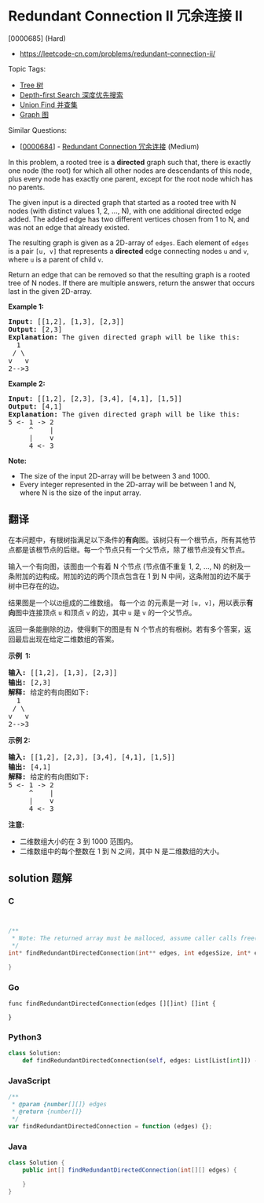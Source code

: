 # Redundant Connection II 冗余连接 II

[0000685] (Hard)

- https://leetcode-cn.com/problems/redundant-connection-ii/

Topic Tags:

- [Tree 树](https://leetcode-cn.com/tag/tree/)
- [Depth-first Search 深度优先搜索](https://leetcode-cn.com/tag/depth-first-search/)
- [Union Find 并查集](https://leetcode-cn.com/tag/union-find/)
- [Graph 图](https://leetcode-cn.com/tag/graph/)

Similar Questions:

- [[0000684](https://leetcode-cn.com/problems/redundant-connection/)] - [Redundant Connection 冗余连接](./0000684.redundant-connection.md) (Medium)

In this problem, a rooted tree is a **directed** graph such that, there is exactly one node (the root) for which all other nodes are descendants of this node, plus every node has exactly one parent, except for the root node which has no parents.

The given input is a directed graph that started as a rooted tree with N nodes (with distinct values 1, 2, ..., N), with one additional directed edge added. The added edge has two different vertices chosen from 1 to N, and was not an edge that already existed.

The resulting graph is given as a 2D-array of `edges`. Each element of `edges` is a pair `[u, v]` that represents a **directed** edge connecting nodes `u` and `v`, where `u` is a parent of child `v`.

Return an edge that can be removed so that the resulting graph is a rooted tree of N nodes. If there are multiple answers, return the answer that occurs last in the given 2D-array.

**Example 1:**

<pre><b>Input:</b> [[1,2], [1,3], [2,3]]
<b>Output:</b> [2,3]
<b>Explanation:</b> The given directed graph will be like this:
  1
 / \
v   v
2--&gt;3
</pre>

**Example 2:**

<pre><b>Input:</b> [[1,2], [2,3], [3,4], [4,1], [1,5]]
<b>Output:</b> [4,1]
<b>Explanation:</b> The given directed graph will be like this:
5 &lt;- 1 -&gt; 2
     ^    |
     |    v
     4 &lt;- 3
</pre>

**Note:**

- The size of the input 2D-array will be between 3 and 1000.
- Every integer represented in the 2D-array will be between 1 and N, where N is the size of the input array.

## 翻译

在本问题中，有根树指满足以下条件的**有向**图。该树只有一个根节点，所有其他节点都是该根节点的后继。每一个节点只有一个父节点，除了根节点没有父节点。

输入一个有向图，该图由一个有着 N 个节点 (节点值不重复 1, 2, ..., N) 的树及一条附加的边构成。附加的边的两个顶点包含在 1 到 N 中间，这条附加的边不属于树中已存在的边。

结果图是一个以`边`组成的二维数组。 每一个`边` 的元素是一对 `[u, v]`，用以表示**有向**图中连接顶点 `u` 和顶点 `v` 的边，其中 `u` 是 `v` 的一个父节点。

返回一条能删除的边，使得剩下的图是有 N 个节点的有根树。若有多个答案，返回最后出现在给定二维数组的答案。

**示例  1:**

<pre><strong>输入:</strong> [[1,2], [1,3], [2,3]]
<strong>输出:</strong> [2,3]
<strong>解释:</strong> 给定的有向图如下:
  1
 / \
v   v
2--&gt;3
</pre>

**示例 2:**

<pre><strong>输入:</strong> [[1,2], [2,3], [3,4], [4,1], [1,5]]
<strong>输出:</strong> [4,1]
<strong>解释:</strong> 给定的有向图如下:
5 &lt;- 1 -&gt; 2
     ^    |
     |    v
     4 &lt;- 3
</pre>

**注意:**

- 二维数组大小的在 3 到 1000 范围内。
- 二维数组中的每个整数在 1 到 N 之间，其中 N 是二维数组的大小。

## solution 题解

### C

```c


/**
 * Note: The returned array must be malloced, assume caller calls free().
 */
int* findRedundantDirectedConnection(int** edges, int edgesSize, int* edgesColSize, int* returnSize){

}


```

### Go

```golang
func findRedundantDirectedConnection(edges [][]int) []int {

}
```

### Python3

```python
class Solution:
    def findRedundantDirectedConnection(self, edges: List[List[int]]) -> List[int]:

```

### JavaScript

```javascript
/**
 * @param {number[][]} edges
 * @return {number[]}
 */
var findRedundantDirectedConnection = function (edges) {};
```

### Java

```java
class Solution {
    public int[] findRedundantDirectedConnection(int[][] edges) {

    }
}
```
